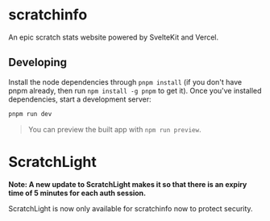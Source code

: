 # scratchinfo
An epic scratch stats website powered by SvelteKit and Vercel.

## Developing
Install the node dependencies through `pnpm install` (if you don't have pnpm already, then run `npm install -g pnpm` to get it).
Once you've installed dependencies, start a development server:

```bash
pnpm run dev
```
> You can preview the built app with `npm run preview`.

# ScratchLight
**Note: A new update to ScratchLight makes it so that there is an expiry time of 5 minutes for each auth session.**

ScratchLight is now only available for scratchinfo now to protect security.
